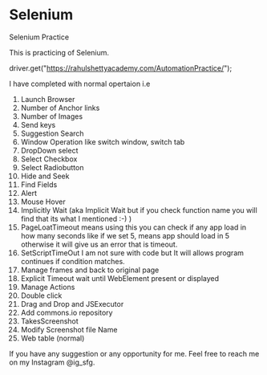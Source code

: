 # Selenium
Selenium Practice 

This is practicing of Selenium. 

driver.get("https://rahulshettyacademy.com/AutomationPractice/");

I have completed with normal opertaion i.e 

  1. Launch Browser
  2. Number of Anchor links
  3. Number of Images 
  4. Send keys
  5. Suggestion Search
  6. Window Operation like switch window, switch tab
  7. DropDown select
  8. Select Checkbox
  9. Select Radiobutton
 10. Hide and Seek
 11. Find Fields
 12. Alert
 13. Mouse Hover
 14. Implicitly Wait (aka Implicit Wait but if you check function name you will find that its what I mentioned :-) )
 15. PageLoatTimeout means using this you can check if any app load in how many seconds like if we set 5, means app should load in 5 otherwise it will give us an error that is timeout.
 16. SetScriptTimeOut I am not sure with code but It will allows program continues if condition matches.
 17. Manage frames and back to original page
 18. Explicit Timeout wait until WebElement present or displayed
 19. Manage Actions 
 20. Double click
 21. Drag and Drop and JSExecutor
 22. Add commons.io repository 
 23. TakesScreenshot
 24. Modify Screenshot file Name
 25. Web table (normal)

 
 
If you have any suggestion or any opportunity for me. Feel free to reach me on my Instagram @ig_sfg. 
